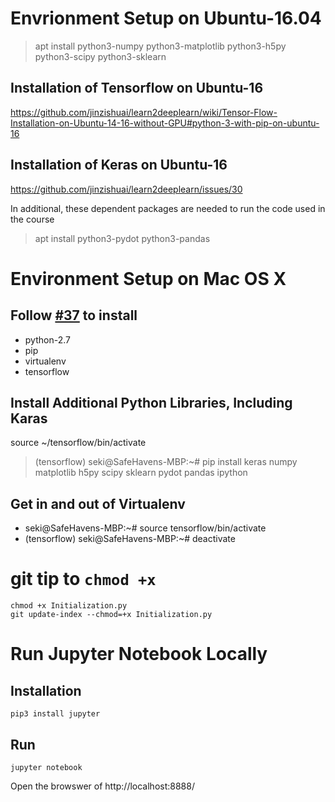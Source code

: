 # Envrionment Setup on Ubuntu-16.04

> apt install python3-numpy python3-matplotlib  python3-h5py python3-scipy python3-sklearn

## Installation of Tensorflow on Ubuntu-16 
https://github.com/jinzishuai/learn2deeplearn/wiki/Tensor-Flow-Installation-on-Ubuntu-14-16-without-GPU#python-3-with-pip-on-ubuntu-16

## Installation of Keras on Ubuntu-16

https://github.com/jinzishuai/learn2deeplearn/issues/30

In additional, these dependent packages are needed to run the code used in the course
> apt install python3-pydot python3-pandas

# Environment Setup on Mac OS X

## Follow [#37](https://github.com/jinzishuai/learn2deeplearn/issues/37) to install 
* python-2.7
* pip
* virtualenv
* tensorflow
## Install Additional Python Libraries, Including Karas
source ~/tensorflow/bin/activate
> (tensorflow) seki@SafeHavens-MBP:~# pip install keras numpy matplotlib h5py scipy sklearn pydot pandas ipython

## Get in and out of Virtualenv

* seki@SafeHavens-MBP:~# source tensorflow/bin/activate
* (tensorflow) seki@SafeHavens-MBP:~# deactivate



# git tip to `chmod +x`

```
chmod +x Initialization.py
git update-index --chmod=+x Initialization.py
```

# Run Jupyter Notebook Locally
## Installation

```
pip3 install jupyter
```
## Run
```
jupyter notebook 
```
Open the browswer of http://localhost:8888/
